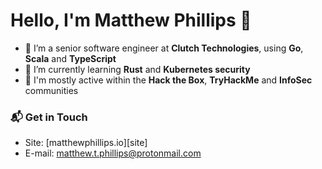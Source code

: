 
# Hello, I'm Matthew Phillips 👋

- 🔭 I’m a senior software engineer at **Clutch Technologies**, using **Go**, **Scala** and **TypeScript**
- 🌱 I’m currently learning **Rust** and **Kubernetes security**
- 💬 I'm mostly active within the **Hack the Box**, **TryHackMe** and **InfoSec** communities

### 📬 Get in Touch

- Site: [matthewphillips.io][site]
- E-mail: matthew.t.phillips@protonmail.com

